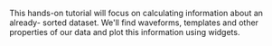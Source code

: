  This hands-on tutorial will focus on calculating information about an already-
 sorted dataset. We'll find waveforms, templates and other properties of our
 data and plot this information using widgets.